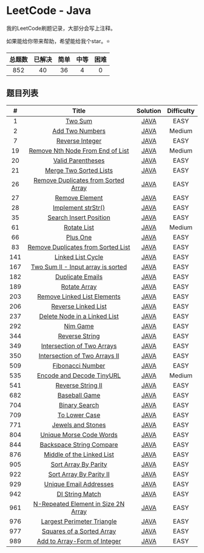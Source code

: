 # LeetCode - Java

我的LeetCode刷题记录，大部分会写上注释。

如果能给你带来帮助，希望能给我个star。⭐

| 总题数 | 已解决 | 简单 | 中等 | 困难 |
| :----: | :----: | :--: | :--: | :----: |
|852|40|36|4|0|



## 题目列表

|#|Title|Solution|Difficulty|
|:--:|:------:|:---------: | :--------: |
|1|[Two Sum](https://leetcode-cn.com/problems/two-sum/)|[JAVA](https://github.com/kosmosr/leetcode/tree/master/src/main/java/top/mollysu/leetcode/solutions/twoSum001)|EASY|
|2|[Add Two Numbers](https://leetcode-cn.com/problems/add-two-numbers/)|[JAVA](https://github.com/kosmosr/leetcode/tree/master/src/main/java/top/mollysu/leetcode/solutions/addTwoNumbers002)|Medium|
|7|[Reverse Integer](https://leetcode-cn.com/problems/reverse-integer/)|[JAVA](https://github.com/kosmosr/leetcode/tree/master/src/main/java/top/mollysu/leetcode/solutions/reverseInteger007)|EASY|
|19|[Remove Nth Node From End of List](https://leetcode-cn.com/problems/remove-nth-node-from-end-of-list/)|[JAVA](https://github.com/kosmosr/leetcode/tree/master/src/main/java/top/mollysu/leetcode/solutions/removeNthNodeFromEndOfList019)|Medium|
|20|[Valid Parentheses](https://leetcode-cn.com/problems/valid-parentheses/)|[JAVA](https://github.com/kosmosr/leetcode/tree/master/src/main/java/top/mollysu/leetcode/solutions/validParentheses020)|EASY|
|21|[Merge Two Sorted Lists](https://leetcode-cn.com/problems/merge-two-sorted-lists/)|[JAVA](https://github.com/kosmosr/leetcode/tree/master/src/main/java/top/mollysu/leetcode/solutions/mergeTwoSortedLinkedLists021)|EASY|
|26|[Remove Duplicates from Sorted Array](https://leetcode-cn.com/problems/remove-duplicates-from-sorted-array/)|[JAVA](https://github.com/kosmosr/leetcode/tree/master/src/main/java/top/mollysu/leetcode/solutions/removeDuplicatesIsSortedArray026)|EASY|
|27|[Remove Element](https://leetcode-cn.com/problems/remove-element/)|[JAVA](https://github.com/kosmosr/leetcode/tree/master/src/main/java/top/mollysu/leetcode/solutions/removeElement027)|EASY|
|28|[Implement strStr()](https://leetcode-cn.com/problems/implement-strstr/)|[JAVA](https://github.com/kosmosr/leetcode/tree/master/src/main/java/top/mollysu/leetcode/solutions/)|EASY|
|35|[Search Insert Position](https://leetcode-cn.com/problems/search-insert-position/)|[JAVA](https://github.com/kosmosr/leetcode/tree/master/src/main/java/top/mollysu/leetcode/solutions/searchInsertPosition035)|EASY|
|61|[Rotate List](https://leetcode-cn.com/problems/rotate-list/)|[JAVA](https://github.com/kosmosr/leetcode/tree/master/src/main/java/top/mollysu/leetcode/solutions/rotateLinkedList061)|Medium|
|66|[Plus One](https://leetcode-cn.com/problems/plus-one/)|[JAVA](https://github.com/kosmosr/leetcode/tree/master/src/main/java/top/mollysu/leetcode/solutions/plusOne066)|EASY|
|83|[Remove Duplicates from Sorted List](https://leetcode-cn.com/problems/remove-duplicates-from-sorted-list/)|[JAVA](https://github.com/kosmosr/leetcode/tree/master/src/main/java/top/mollysu/leetcode/solutions/removeDuplicatesFromSortedLinkedList083)|EASY|
|141|[Linked List Cycle](https://leetcode-cn.com/problems/linked-list-cycle/)|[JAVA](https://github.com/kosmosr/leetcode/tree/master/src/main/java/top/mollysu/leetcode/solutions/linkedListCycle141)|EASY|
|167|[Two Sum II - Input array is sorted](https://leetcode-cn.com/problems/two-sum-ii-input-array-is-sorted/)|[JAVA](https://github.com/kosmosr/leetcode/tree/master/src/main/java/top/mollysu/leetcode/solutions/twoSumIIArrayIsSorted167)|EASY|
|182|[Duplicate Emails](https://leetcode-cn.com/problems/duplicate-emails/)|[JAVA](https://github.com/kosmosr/leetcode/tree/master/src/main/java/top/mollysu/leetcode/solutions/)|EASY|
|189|[Rotate Array](https://leetcode-cn.com/problems/rotate-array/)|[JAVA](https://github.com/kosmosr/leetcode/tree/master/src/main/java/top/mollysu/leetcode/solutions/rotateArray189)|EASY|
|203|[Remove Linked List Elements](https://leetcode-cn.com/problems/remove-linked-list-elements/)|[JAVA](https://github.com/kosmosr/leetcode/tree/master/src/main/java/top/mollysu/leetcode/solutions/removeLinkedListElements203)|EASY|
|206|[Reverse Linked List](https://leetcode-cn.com/problems/reverse-linked-list/)|[JAVA](https://github.com/kosmosr/leetcode/tree/master/src/main/java/top/mollysu/leetcode/solutions/)|EASY|
|237|[Delete Node in a Linked List](https://leetcode-cn.com/problems/delete-node-in-a-linked-list/)|[JAVA](https://github.com/kosmosr/leetcode/tree/master/src/main/java/top/mollysu/leetcode/solutions/)|EASY|
|292|[Nim Game](https://leetcode-cn.com/problems/nim-game/)|[JAVA](https://github.com/kosmosr/leetcode/tree/master/src/main/java/top/mollysu/leetcode/solutions/nimGame292)|EASY|
|344|[Reverse String](https://leetcode-cn.com/problems/reverse-string/)|[JAVA](https://github.com/kosmosr/leetcode/tree/master/src/main/java/top/mollysu/leetcode/solutions/reverseString344)|EASY|
|349|[Intersection of Two Arrays](https://leetcode-cn.com/problems/intersection-of-two-arrays/)|[JAVA](https://github.com/kosmosr/leetcode/tree/master/src/main/java/top/mollysu/leetcode/solutions/intersectionOfTwoArrays349)|EASY|
|350|[Intersection of Two Arrays II](https://leetcode-cn.com/problems/intersection-of-two-arrays-ii/)|[JAVA](https://github.com/kosmosr/leetcode/tree/master/src/main/java/top/mollysu/leetcode/solutions/)|EASY|
|509|[Fibonacci Number](https://leetcode-cn.com/problems/fibonacci-number/)|[JAVA](https://github.com/kosmosr/leetcode/tree/master/src/main/java/top/mollysu/leetcode/solutions/fibonacciNumber509)|EASY|
|535|[Encode and Decode TinyURL](https://leetcode-cn.com/problems/encode-and-decode-tinyurl/)|[JAVA](https://github.com/kosmosr/leetcode/tree/master/src/main/java/top/mollysu/leetcode/solutions/encodeAndDecodeTinyUrl535)|Medium|
|541|[Reverse String II](https://leetcode-cn.com/problems/reverse-string-ii/)|[JAVA](https://github.com/kosmosr/leetcode/tree/master/src/main/java/top/mollysu/leetcode/solutions/reverseStringII541)|EASY|
|682|[Baseball Game](https://leetcode-cn.com/problems/baseball-game/)|[JAVA](https://github.com/kosmosr/leetcode/tree/master/src/main/java/top/mollysu/leetcode/solutions/baseballGame682)|EASY|
|704|[Binary Search](https://leetcode-cn.com/problems/binary-search/)|[JAVA](https://github.com/kosmosr/leetcode/tree/master/src/main/java/top/mollysu/leetcode/solutions/binarySearch704)|EASY|
|709|[To Lower Case](https://leetcode-cn.com/problems/to-lower-case/)|[JAVA](https://github.com/kosmosr/leetcode/tree/master/src/main/java/top/mollysu/leetcode/solutions/toLowerCase709)|EASY|
|771|[Jewels and Stones](https://leetcode-cn.com/problems/jewels-and-stones/)|[JAVA](https://github.com/kosmosr/leetcode/tree/master/src/main/java/top/mollysu/leetcode/solutions/jewelsAndStones771)|EASY|
|804|[Unique Morse Code Words](https://leetcode-cn.com/problems/unique-morse-code-words/)|[JAVA](https://github.com/kosmosr/leetcode/tree/master/src/main/java/top/mollysu/leetcode/solutions/uniqueMorseCodeWords804)|EASY|
|844|[Backspace String Compare](https://leetcode-cn.com/problems/backspace-string-compare/)|[JAVA](https://github.com/kosmosr/leetcode/tree/master/src/main/java/top/mollysu/leetcode/solutions/backspaceStringCompare844)|EASY|
|876|[Middle of the Linked List](https://leetcode-cn.com/problems/middle-of-the-linked-list/)|[JAVA](https://github.com/kosmosr/leetcode/tree/master/src/main/java/top/mollysu/leetcode/solutions/middleOfTheLinkedList876)|EASY|
|905|[Sort Array By Parity](https://leetcode-cn.com/problems/sort-array-by-parity/)|[JAVA](https://github.com/kosmosr/leetcode/tree/master/src/main/java/top/mollysu/leetcode/solutions/sortArrayByParity905)|EASY|
|922|[Sort Array By Parity II](https://leetcode-cn.com/problems/sort-array-by-parity-ii/)|[JAVA](https://github.com/kosmosr/leetcode/tree/master/src/main/java/top/mollysu/leetcode/solutions/sortArrayByParityII922)|EASY|
|929|[Unique Email Addresses](https://leetcode-cn.com/problems/unique-email-addresses/)|[JAVA](https://github.com/kosmosr/leetcode/tree/master/src/main/java/top/mollysu/leetcode/solutions/uniqueEmailAddresses929)|EASY|
|942|[DI String Match](https://leetcode-cn.com/problems/di-string-match/)|[JAVA](https://github.com/kosmosr/leetcode/tree/master/src/main/java/top/mollysu/leetcode/solutions/diStringMatch942)|EASY|
|961|[N-Repeated Element in Size 2N Array](https://leetcode-cn.com/problems/n-repeated-element-in-size-2n-array/)|[JAVA](https://github.com/kosmosr/leetcode/tree/master/src/main/java/top/mollysu/leetcode/solutions/nRepeatedElementInSize2nArray961)|EASY|
|976|[Largest Perimeter Triangle](https://leetcode-cn.com/problems/largest-perimeter-triangle/)|[JAVA](https://github.com/kosmosr/leetcode/tree/master/src/main/java/top/mollysu/leetcode/solutions/largestPerimeterTriangle976)|EASY|
|977|[Squares of a Sorted Array](https://leetcode-cn.com/problems/squares-of-a-sorted-array/)|[JAVA](https://github.com/kosmosr/leetcode/tree/master/src/main/java/top/mollysu/leetcode/solutions/squaresOfSortedArray977)|EASY|
|989|[Add to Array-Form of Integer](https://leetcode-cn.com/problems/add-to-array-form-of-integer/)|[JAVA](https://github.com/kosmosr/leetcode/tree/master/src/main/java/top/mollysu/leetcode/solutions/addToArrayFormOfInteger989)|EASY|